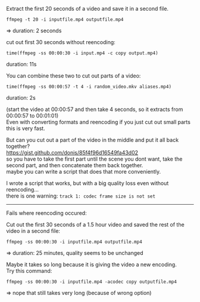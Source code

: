 Extract the first 20 seconds of a video and save it in a second file.
```
ffmpeg -t 20 -i inputfile.mp4 outputfile.mp4
```
=> duration: 2 seconds

cut out first 30 seconds without reencoding:
```
time(ffmpeg -ss 00:00:30 -i input.mp4 -c copy output.mp4)
```
duration: 11s

You can combine these two to cut out parts of a video:
```
time(ffmpeg -ss 00:00:57 -t 4 -i random_video.mkv aliases.mp4)
```
duration: 2s

(start the video at 00:00:57 and then take 4 seconds, so it extracts from 00:00:57 to 00:01:01)\
Even with converting formats and reencoding if you just cut out small parts this is very fast.

But can you cut out a part of the video in the middle and put it all back together?\
https://gist.github.com/donis/85f4f96d16549fa43d02 \
so you have to take the first part until the scene you dont want, take the second part, and then concatenate them back together.\
maybe you can write a script that does that more conveniently.

I wrote a script that works, but with a big quality loss even without reencoding...\
there is one warning: `track 1: codec frame size is not set`

***
Fails where reencoding occured:

Cut out the first 30 seconds of a 1.5 hour video and saved the rest of the video in a second file:
```
ffmpeg -ss 00:00:30 -i inputfile.mp4 outputfile.mp4
```
=> duration: 25 minutes, quality seems to be unchanged

Maybe it takes so long because it is giving the video a new encoding.\
Try this command:
```
ffmpeg -ss 00:00:30 -i inputfile.mp4 -acodec copy outputfile.mp4
```
=> nope that still takes very long (because of wrong option)
